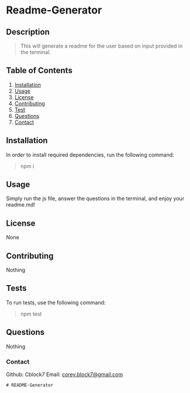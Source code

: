 # Readme-Generator
## Description 
> This will generate a readme for the user based on input provided in the terminal. 

## Table of Contents 
1. [Installation](#installation) 
2. [Usage](#usage) 
3. [License](#license) 
4. [Contributing](#contributing) 
5. [Test](#tests)
6. [Questions](#questions)
7. [Contact](#contact) 

## Installation <a name="installation"></a>
In order to install required dependencies, run the following command:
> npm i 

## Usage 
Simply run the js file, answer the questions in the terminal, and enjoy your readme.md! 

## License 
None 

## Contributing 
Nothing 

## Tests 
To run tests, use the following command:
> npm test 

## Questions 
Nothing

### Contact
Github: Cblock7
Email: corey.block7@gmail.com    

    # README-Generator

